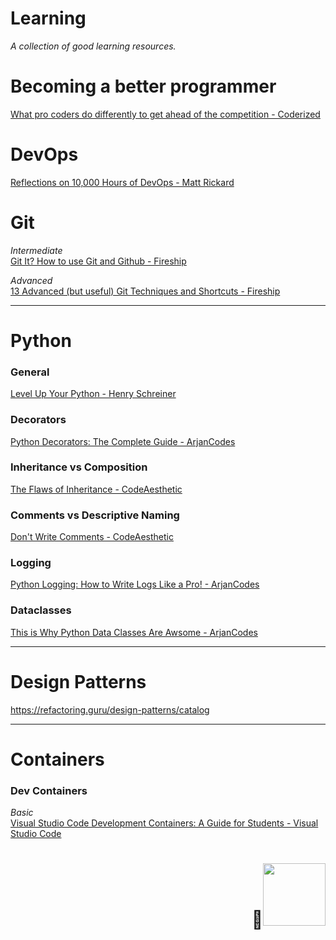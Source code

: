 # Learning
_A collection of good learning resources._

# Becoming a better programmer

[What pro coders do differently to get ahead of the competition - Coderized](https://www.youtube.com/watch?v=q1qKv5TBaOA)

# DevOps

[Reflections on 10,000 Hours of DevOps - Matt Rickard](https://matt-rickard.com/reflections-on-10-000-hours-of-devops)

# Git

_Intermediate_\
[Git It? How to use Git and Github - Fireship](https://youtu.be/HkdAHXoRtos)

_Advanced_\
[13 Advanced (but useful) Git Techniques and Shortcuts - Fireship](https://youtu.be/ecK3EnyGD8o)

___
# Python

### General

[Level Up Your Python - Henry Schreiner](https://henryiii.github.io/level-up-your-python/notebooks/0%20Intro.html)

### Decorators

[Python Decorators: The Complete Guide - ArjanCodes](https://youtu.be/QH5fw9kxDQA)

### Inheritance vs Composition

[The Flaws of Inheritance - CodeAesthetic](https://youtu.be/hxGOiiR9ZKg)

### Comments vs Descriptive Naming

[Don't Write Comments - CodeAesthetic](https://youtu.be/Bf7vDBBOBUA)

### Logging

[Python Logging: How to Write Logs Like a Pro! - ArjanCodes](https://youtu.be/pxuXaaT1u3k)

### Dataclasses

[This is Why Python Data Classes Are Awsome - ArjanCodes](https://youtu.be/CvQ7e6yUtnw)

___

# Design Patterns

https://refactoring.guru/design-patterns/catalog


___

# Containers

### Dev Containers

_Basic_\
[Visual Studio Code Development Containers: A Guide for Students - Visual Studio Code](https://youtu.be/Uvf2FVS1F8k)

<p>
  <h1 align="right"><b>🦆<img src="" alt="" width="100"></h1>
</p>
